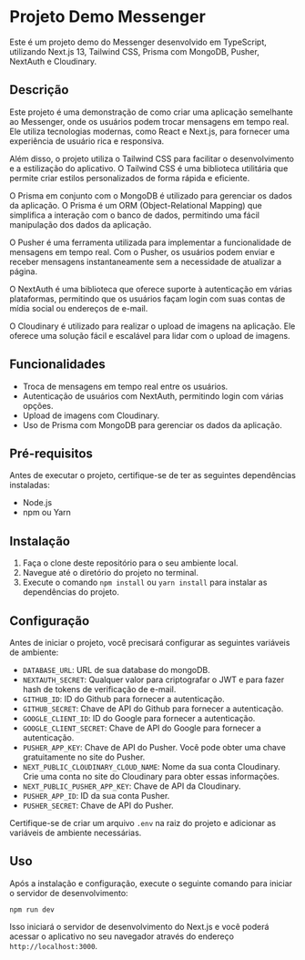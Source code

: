 # Projeto Demo Messenger

Este é um projeto demo do Messenger desenvolvido em TypeScript, utilizando Next.js 13, Tailwind CSS, Prisma com MongoDB, Pusher, NextAuth e Cloudinary.

## Descrição

Este projeto é uma demonstração de como criar uma aplicação semelhante ao Messenger, onde os usuários podem trocar mensagens em tempo real. Ele utiliza tecnologias modernas, como React e Next.js, para fornecer uma experiência de usuário rica e responsiva.

Além disso, o projeto utiliza o Tailwind CSS para facilitar o desenvolvimento e a estilização do aplicativo. O Tailwind CSS é uma biblioteca utilitária que permite criar estilos personalizados de forma rápida e eficiente.

O Prisma em conjunto com o MongoDB é utilizado para gerenciar os dados da aplicação. O Prisma é um ORM (Object-Relational Mapping) que simplifica a interação com o banco de dados, permitindo uma fácil manipulação dos dados da aplicação.

O Pusher é uma ferramenta utilizada para implementar a funcionalidade de mensagens em tempo real. Com o Pusher, os usuários podem enviar e receber mensagens instantaneamente sem a necessidade de atualizar a página.

O NextAuth é uma biblioteca que oferece suporte à autenticação em várias plataformas, permitindo que os usuários façam login com suas contas de mídia social ou endereços de e-mail.

O Cloudinary é utilizado para realizar o upload de imagens na aplicação. Ele oferece uma solução fácil e escalável para lidar com o upload de imagens.

## Funcionalidades

- Troca de mensagens em tempo real entre os usuários.
- Autenticação de usuários com NextAuth, permitindo login com várias opções.
- Upload de imagens com Cloudinary.
- Uso de Prisma com MongoDB para gerenciar os dados da aplicação.

## Pré-requisitos

Antes de executar o projeto, certifique-se de ter as seguintes dependências instaladas:

- Node.js
- npm ou Yarn

## Instalação

1. Faça o clone deste repositório para o seu ambiente local.
2. Navegue até o diretório do projeto no terminal.
3. Execute o comando `npm install` ou `yarn install` para instalar as dependências do projeto.

## Configuração

Antes de iniciar o projeto, você precisará configurar as seguintes variáveis de ambiente:

- `DATABASE_URL`: URL de sua database do mongoDB.
- `NEXTAUTH_SECRET`: Qualquer valor para criptografar o JWT e para fazer hash de tokens de verificação de e-mail.
- `GITHUB_ID`: ID do Github para fornecer a autenticação.
- `GITHUB_SECRET`: Chave de API do Github para fornecer a autenticação.
- `GOOGLE_CLIENT_ID`: ID do Google para fornecer a autenticação.
- `GOOGLE_CLIENT_SECRET`: Chave de API do Google para fornecer a autenticação.
- `PUSHER_APP_KEY`: Chave de API do Pusher. Você pode obter uma chave gratuitamente no site do Pusher.
- `NEXT_PUBLIC_CLOUDINARY_CLOUD_NAME`: Nome da sua conta Cloudinary. Crie uma conta no site do Cloudinary para obter essas informações.
- `NEXT_PUBLIC_PUSHER_APP_KEY`: Chave de API da Cloudinary.
- `PUSHER_APP_ID`: ID da sua conta Pusher.
- `PUSHER_SECRET`: Chave de API do Pusher.

Certifique-se de criar um arquivo `.env` na raiz do projeto e adicionar as variáveis de ambiente necessárias.

## Uso

Após a instalação e configuração, execute o seguinte comando para iniciar o servidor de desenvolvimento:

```
npm run dev
```

Isso iniciará o servidor de desenvolvimento do Next.js e você poderá acessar o aplicativo no seu navegador através do endereço `http://localhost:3000`.
